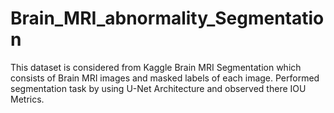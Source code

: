# Brain_MRI_abnormality_Segmentation

This dataset is considered from Kaggle Brain  MRI Segmentation which consists of Brain MRI images and masked labels of each image.
Performed segmentation task by using U-Net Architecture and observed there IOU Metrics.
